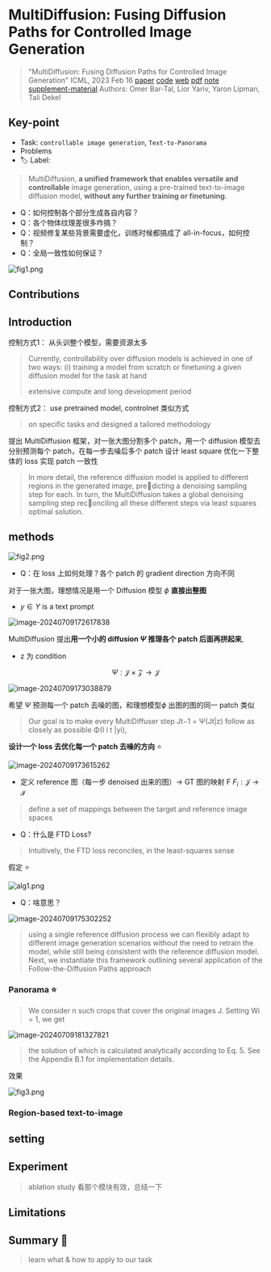 

# MultiDiffusion: Fusing Diffusion Paths for Controlled Image Generation

> "MultiDiffusion: Fusing Diffusion Paths for Controlled Image Generation" ICML, 2023 Feb 16
> [paper](http://arxiv.org/abs/2302.08113v1) [code](https://github.com/omerbt/MultiDiffusion?tab=readme-ov-file) [web](https://multidiffusion.github.io) [pdf](./2023_02_ICML_MultiDiffusion--Fusing-Diffusion-Paths-for-Controlled-Image-Generation.pdf) [note](./2023_02_ICML_MultiDiffusion--Fusing-Diffusion-Paths-for-Controlled-Image-Generation_Note.md) [supplement-material](https://multidiffusion.github.io/sm/index.html)
> Authors: Omer Bar-Tal, Lior Yariv, Yaron Lipman, Tali Dekel

## Key-point

- Task: `controllable image generation`, `Text-to-Panorama`
- Problems
- :label: Label:



> MultiDiffusion, **a unified framework that enables versatile and controllable** image generation, using a pre-trained text-to-image diffusion model, **without any further training or finetuning.**

- Q：如何控制各个部分生成各自内容？
- Q：各个物体纹理差很多咋搞？
- Q：视频修复某些背景需要虚化，训练时候都搞成了 all-in-focus，如何控制？
- Q：全局一致性如何保证？

![fig1.png](docs/2023_02_ICML_MultiDiffusion--Fusing-Diffusion-Paths-for-Controlled-Image-Generation_Note/fig1.png)



## Contributions



## Introduction

控制方式1： 从头训整个模型，需要资源太多

> Currently, controllability over diffusion models is achieved in one of two ways: (i) training a model from scratch or finetuning a given diffusion model for the task at hand
>
> extensive compute and long development period

控制方式2：  use pretrained model, controlnet 类似方式

> on specific tasks and designed a tailored methodology



提出 MultiDiffusion 框架，对一张大图分割多个 patch，用一个 diffusion 模型去分别预测每个 patch，在每一步去噪后多个 patch 设计 least square 优化一下整体的 loss 实现 patch 一致性

> In more detail, the reference diffusion model is applied to different regions in the generated image, predicting a denoising sampling step for each. In turn, the MultiDiffusion takes a global denoising sampling step reconciling all these different steps via least squares optimal solution.



## methods

![fig2.png](docs/2023_02_ICML_MultiDiffusion--Fusing-Diffusion-Paths-for-Controlled-Image-Generation_Note/fig2.png)

- Q：在 loss 上如何处理？各个 patch 的 gradient direction 方向不同





对于一张大图，理想情况是用一个 Diffusion 模型 $\phi$ **直接出整图**

- $y \in Y$  is a text prompt

![image-20240709172617838](docs/2023_02_ICML_MultiDiffusion--Fusing-Diffusion-Paths-for-Controlled-Image-Generation_Note/image-20240709172617838.png)

MultiDiffusion 提出**用一个小的 diffusion $\Psi$ 推理各个 patch 后面再拼起来**,

- z 为 condition

$$
\Psi:\mathcal{J}\times\mathcal{Z}\to\mathcal{J}
$$

![image-20240709173038879](docs/2023_02_ICML_MultiDiffusion--Fusing-Diffusion-Paths-for-Controlled-Image-Generation_Note/image-20240709173038879.png)



希望 $\Psi$ 预测每一个 patch 去噪的图，和理想模型$\phi$ 出图的图的同一 patch 类似

> Our goal is to make every MultiDiffuser step Jt−1 = Ψ(Jt|z) follow as closely as possible Φ(I i t |yi),

**设计一个 loss 去优化每一个 patch 去噪的方向** :star:

![image-20240709173615262](docs/2023_02_ICML_MultiDiffusion--Fusing-Diffusion-Paths-for-Controlled-Image-Generation_Note/image-20240709173615262.png)

- 定义 reference 图（每一步 denoised 出来的图）-> GT 图的映射 F
  $F_i:\mathcal{J}\to\mathcal{I}$

> define a set of mappings between the target and reference image spaces

- Q：什么是 FTD Loss?

> Intuitively, the FTD loss reconciles, in the least-squares sense



假定 :star:

![alg1.png](docs/2023_02_ICML_MultiDiffusion--Fusing-Diffusion-Paths-for-Controlled-Image-Generation_Note/alg1.png)



- Q：啥意思？

![image-20240709175302252](docs/2023_02_ICML_MultiDiffusion--Fusing-Diffusion-Paths-for-Controlled-Image-Generation_Note/image-20240709175302252.png)

> using a single reference diffusion process we can flexibly adapt to different image generation scenarios without the need to retrain the model, while still being consistent with the reference diffusion model. Next, we instantiate this framework outlining several application of the Follow-the-Diffusion Paths approach



### Panorama :star:

> We consider n such crops that cover the original images J. Setting Wi = 1, we get

![image-20240709181327821](docs/2023_02_ICML_MultiDiffusion--Fusing-Diffusion-Paths-for-Controlled-Image-Generation_Note/image-20240709181327821.png)

> the solution of which is calculated analytically according to Eq. 5. See the Appendix B.1 for implementation details.

效果

![fig3.png](docs/2023_02_ICML_MultiDiffusion--Fusing-Diffusion-Paths-for-Controlled-Image-Generation_Note/fig3.png)



###  Region-based text-to-image



## setting



## Experiment

> ablation study 看那个模块有效，总结一下

## Limitations

## Summary :star2:

> learn what & how to apply to our task

